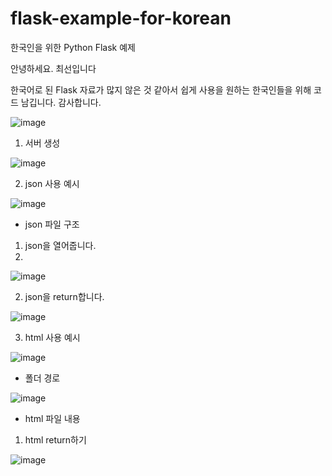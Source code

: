 # flask-example-for-korean
한국인을 위한 Python Flask 예제

안녕하세요. 최선입니다

한국어로 된 Flask 자료가 많지 않은 것 같아서 쉽게 사용을 원하는 한국인들을 위해 코드 남깁니다. 감사합니다.

![image](https://user-images.githubusercontent.com/86217603/181199721-69ca23bd-217c-425e-bc9a-601d67b1d4cc.png)






  1. 서버 생성

  ![image](https://user-images.githubusercontent.com/86217603/181395583-f042becc-7b0f-4278-b2b8-60d2b3babac3.png)

  2. json 사용 예시

  ![image](https://user-images.githubusercontent.com/86217603/181395631-186b0f30-9507-4fe7-8fad-8de90050fcff.png)
  - json 파일 구조
  1) json을 열어줍니다.
  2) 
  ![image](https://user-images.githubusercontent.com/86217603/181395704-3401b76d-6d10-4b7b-9ff8-d955f65acd33.png)
  
  2) json을 return합니다.
  
  ![image](https://user-images.githubusercontent.com/86217603/181395739-066e48c5-6131-4a6c-8937-5f9f40fbcabc.png)
  

  3. html 사용 예시
  
  ![image](https://user-images.githubusercontent.com/86217603/181395791-24c1b0b3-6ac4-4ec8-a8af-2a4c965b6876.png)
  - 폴더 경로
  
  ![image](https://user-images.githubusercontent.com/86217603/181395820-b3d68fa6-114c-4774-a604-ccc673378f99.png)
  
  - html 파일 내용
  
  1) html return하기
  
  ![image](https://user-images.githubusercontent.com/86217603/181395862-a7583bd0-6ce6-4221-ac99-1a756329c4a0.png)
